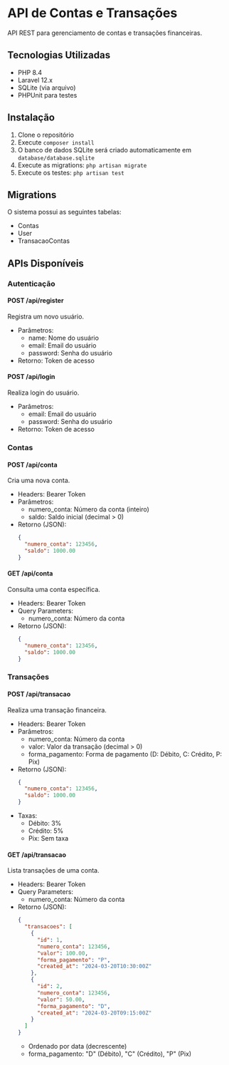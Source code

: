 # API de Contas e Transações

API REST para gerenciamento de contas e transações financeiras.

## Tecnologias Utilizadas

- PHP 8.4
- Laravel 12.x 
- SQLite (via arquivo)
- PHPUnit para testes

## Instalação

1. Clone o repositório
2. Execute `composer install`
3. O banco de dados SQLite será criado automaticamente em `database/database.sqlite`
4. Execute as migrations: `php artisan migrate`
5. Execute os testes: `php artisan test`

## Migrations

O sistema possui as seguintes tabelas:

- Contas
- User
- TransacaoContas

## APIs Disponíveis

### Autenticação

#### POST /api/register
Registra um novo usuário.
- Parâmetros:
  - name: Nome do usuário
  - email: Email do usuário
  - password: Senha do usuário
- Retorno: Token de acesso

#### POST /api/login  
Realiza login do usuário.
- Parâmetros:
  - email: Email do usuário
  - password: Senha do usuário
- Retorno: Token de acesso

### Contas

#### POST /api/conta
Cria uma nova conta.
- Headers: Bearer Token
- Parâmetros:
  - numero_conta: Número da conta (inteiro)
  - saldo: Saldo inicial (decimal > 0)
- Retorno (JSON):
  ```json
  {
    "numero_conta": 123456,
    "saldo": 1000.00
  }
  ```

#### GET /api/conta
Consulta uma conta específica.
- Headers: Bearer Token
- Query Parameters:
  - numero_conta: Número da conta
- Retorno (JSON):
  ```json
  {
    "numero_conta": 123456,
    "saldo": 1000.00
  }
  ```

### Transações

#### POST /api/transacao
Realiza uma transação financeira.
- Headers: Bearer Token
- Parâmetros:
  - numero_conta: Número da conta
  - valor: Valor da transação (decimal > 0)
  - forma_pagamento: Forma de pagamento (D: Débito, C: Crédito, P: Pix)
- Retorno (JSON):
  ```json
  {
    "numero_conta": 123456,
    "saldo": 1000.00
  }
  ```
- Taxas:
  - Débito: 3%
  - Crédito: 5%
  - Pix: Sem taxa

#### GET /api/transacao
Lista transações de uma conta.
- Headers: Bearer Token
- Query Parameters:
  - numero_conta: Número da conta
- Retorno (JSON):
  ```json
  {
    "transacoes": [
      {
        "id": 1,
        "numero_conta": 123456,
        "valor": 100.00,
        "forma_pagamento": "P",
        "created_at": "2024-03-20T10:30:00Z"
      },
      {
        "id": 2,
        "numero_conta": 123456,
        "valor": 50.00,
        "forma_pagamento": "D",
        "created_at": "2024-03-20T09:15:00Z"
      }
    ]
  }
  ```
  - Ordenado por data (decrescente)
  - forma_pagamento: "D" (Débito), "C" (Crédito), "P" (Pix)
